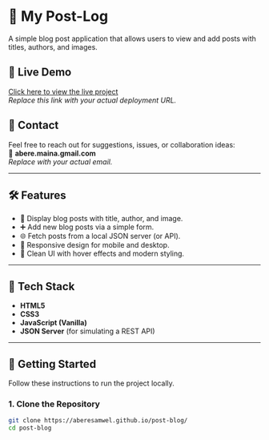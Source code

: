 # 📝 My Post-Log

A simple blog post application that allows users to view and add posts with titles, authors, and images.

## 🚀 Live Demo

[Click here to view the live project](https://aberesamwel.github.io/post-blog/)  
*Replace this link with your actual deployment URL.*

## 📧 Contact

Feel free to reach out for suggestions, issues, or collaboration ideas:  
📨 **abere.maina.gmail.com**  
*Replace with your actual email.*

---

## 🛠️ Features

- 📄 Display blog posts with title, author, and image.
- ➕ Add new blog posts via a simple form.
- 🌐 Fetch posts from a local JSON server (or API).
- 📱 Responsive design for mobile and desktop.
- 💅 Clean UI with hover effects and modern styling.

---

## 🧰 Tech Stack

- **HTML5**
- **CSS3**
- **JavaScript (Vanilla)**
- **JSON Server** (for simulating a REST API)

---

## 🔧 Getting Started

Follow these instructions to run the project locally.

### 1. Clone the Repository

```bash
git clone https://aberesamwel.github.io/post-blog/
cd post-blog
